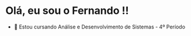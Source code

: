 
# Olá, eu sou o Fernando !!

- 🔭 Estou cursando Análise e Desenvolvimento de Sistemas - 4º Período
